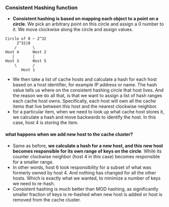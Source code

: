 ### Consistent Hashing function
- **Consistent hashing is based on mapping each object to a point on a circle**. We pick an arbitrary point on this circle and assign a 0 number to it. We move clockwise along the circle and assign values.
```
Circle of 0 ~ 2^32
	 2^32|0
	/		\
Host 4		Host 2
   |		|
Host 3		Host 5
	\		/
	   Host 1
```
- We then take a list of cache hosts and calculate a hash for each host based on a host identifier, for example IP address or name. The hash value tells us where on the consistent hashing circle that host lives. And the reason we do all that, is that we want to assign a list of hash ranges each cache host owns. Specifically, each host will own all the cache items that live between this host and the nearest clockwise neighbor.
- for a particular item, when we need to look up what cache host stores it, we calculate a hash and move backwards to identify the host. In this case, host 4 is storing the item.
#### what happens when we add new host to the cache cluster?
- Same as before, **we calculate a hash for a new host, and this new host becomes responsible for its own range of keys on the circle**. While its counter clockwise neighbor (host 4 in this case) becomes responsible for a smaller range.
- In other words, host 6 took responsibility for a subset of what was formerly owned by host 4. And nothing has changed for all the other hosts. Which is exactly what we wanted, to minimize a number of keys we need to re-hash.
- Consistent hashing is much better than MOD hashing, as significantly smaller fraction of keys is re-hashed when new host is added or host is removed from the cache cluster.
<!--stackedit_data:
eyJoaXN0b3J5IjpbMTI0MjEzOTk0OF19
-->